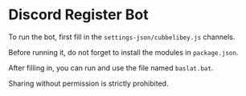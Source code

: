 # Discord Register Bot

To run the bot, first fill in the `settings-json/cubbelibey.js` channels.

Before running it, do not forget to install the modules in `package.json`.

After filling in, you can run and use the file named `baslat.bat`.

Sharing without permission is strictly prohibited.
